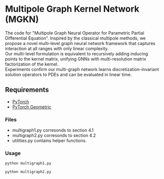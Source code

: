 # Multipole Graph Kernel Network (MGKN)

The code for "Multipole Graph Neural Operator for Parametric Partial Differential Equation".
Inspired by the classical multipole methods, 
we propose a novel multi-level graph neural network framework 
that captures  interaction at all ranges with only linear complexity.  
Our multi-level formulation is equivalent 
to recursively adding inducing points to the kernel matrix, 
unifying GNNs with multi-resolution matrix factorization of the kernel.  
Experiments confirm our multi-graph network 
learns discretization-invariant solution operators to PDEs 
and can be evaluated in linear time.

## Requirements
- [PyTorch](https://pytorch.org/)
- [PyTorch Geometric](https://pytorch-geometric.readthedocs.io/)


### Files
- multigraph1.py corresonds to section 4.1
- multigraph2.py corresonds to section 4.2
- utilities.py contains helper functions.

### Usage
```
python multigraph1.py
```
```
python multigraph2.py
```
